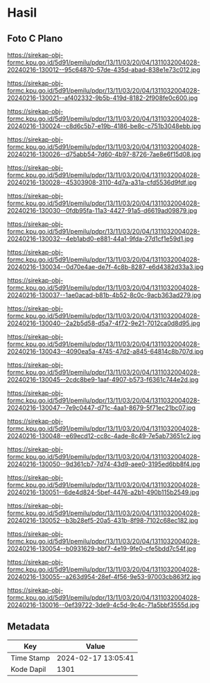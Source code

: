 # Hasil

## Foto C Plano

https://sirekap-obj-formc.kpu.go.id/5d91/pemilu/pdpr/13/11/03/20/04/1311032004028-20240216-130012--95c64870-57de-435d-abad-838e1e73c012.jpg

https://sirekap-obj-formc.kpu.go.id/5d91/pemilu/pdpr/13/11/03/20/04/1311032004028-20240216-130021--af402332-9b5b-419d-8182-2f908fe0c600.jpg

https://sirekap-obj-formc.kpu.go.id/5d91/pemilu/pdpr/13/11/03/20/04/1311032004028-20240216-130024--c8d6c5b7-e19b-4186-be8c-c751b3048ebb.jpg

https://sirekap-obj-formc.kpu.go.id/5d91/pemilu/pdpr/13/11/03/20/04/1311032004028-20240216-130026--d75abb54-7d60-4b97-8726-7ae8e6f15d08.jpg

https://sirekap-obj-formc.kpu.go.id/5d91/pemilu/pdpr/13/11/03/20/04/1311032004028-20240216-130028--45303908-3110-4d7a-a31a-cfd5536d9fdf.jpg

https://sirekap-obj-formc.kpu.go.id/5d91/pemilu/pdpr/13/11/03/20/04/1311032004028-20240216-130030--0fdb95fa-11a3-4427-91a5-d6619ad09879.jpg

https://sirekap-obj-formc.kpu.go.id/5d91/pemilu/pdpr/13/11/03/20/04/1311032004028-20240216-130032--4eb1abd0-e881-44a1-9fda-27d1cf1e59d1.jpg

https://sirekap-obj-formc.kpu.go.id/5d91/pemilu/pdpr/13/11/03/20/04/1311032004028-20240216-130034--0d70e4ae-de7f-4c8b-8287-e6d4382d33a3.jpg

https://sirekap-obj-formc.kpu.go.id/5d91/pemilu/pdpr/13/11/03/20/04/1311032004028-20240216-130037--1ae0acad-b81b-4b52-8c0c-9acb363ad279.jpg

https://sirekap-obj-formc.kpu.go.id/5d91/pemilu/pdpr/13/11/03/20/04/1311032004028-20240216-130040--2a2b5d58-d5a7-4f72-9e21-7012ca0d8d95.jpg

https://sirekap-obj-formc.kpu.go.id/5d91/pemilu/pdpr/13/11/03/20/04/1311032004028-20240216-130043--4090ea5a-4745-47d2-a845-64814c8b707d.jpg

https://sirekap-obj-formc.kpu.go.id/5d91/pemilu/pdpr/13/11/03/20/04/1311032004028-20240216-130045--2cdc8be9-1aaf-4907-b573-f6361c744e2d.jpg

https://sirekap-obj-formc.kpu.go.id/5d91/pemilu/pdpr/13/11/03/20/04/1311032004028-20240216-130047--7e9c0447-d71c-4aa1-8679-5f71ec21bc07.jpg

https://sirekap-obj-formc.kpu.go.id/5d91/pemilu/pdpr/13/11/03/20/04/1311032004028-20240216-130048--e69ecd12-cc8c-4ade-8c49-7e5ab73651c2.jpg

https://sirekap-obj-formc.kpu.go.id/5d91/pemilu/pdpr/13/11/03/20/04/1311032004028-20240216-130050--9d361cb7-7d74-43d9-aee0-3195ed6bb8f4.jpg

https://sirekap-obj-formc.kpu.go.id/5d91/pemilu/pdpr/13/11/03/20/04/1311032004028-20240216-130051--6de4d824-5bef-4476-a2b1-490b115b2549.jpg

https://sirekap-obj-formc.kpu.go.id/5d91/pemilu/pdpr/13/11/03/20/04/1311032004028-20240216-130052--b3b28ef5-20a5-431b-8f98-7102c68ec182.jpg

https://sirekap-obj-formc.kpu.go.id/5d91/pemilu/pdpr/13/11/03/20/04/1311032004028-20240216-130054--b0931629-bbf7-4e19-9fe0-cfe5bdd7c54f.jpg

https://sirekap-obj-formc.kpu.go.id/5d91/pemilu/pdpr/13/11/03/20/04/1311032004028-20240216-130055--a263d954-28ef-4f56-9e53-97003cb863f2.jpg

https://sirekap-obj-formc.kpu.go.id/5d91/pemilu/pdpr/13/11/03/20/04/1311032004028-20240216-130016--0ef39722-3de9-4c5d-9c4c-71a5bbf3555d.jpg


## Metadata

| Key        | Value               |
| ---------- | ------------------- |
| Time Stamp | 2024-02-17 13:05:41 |
| Kode Dapil | 1301                |



